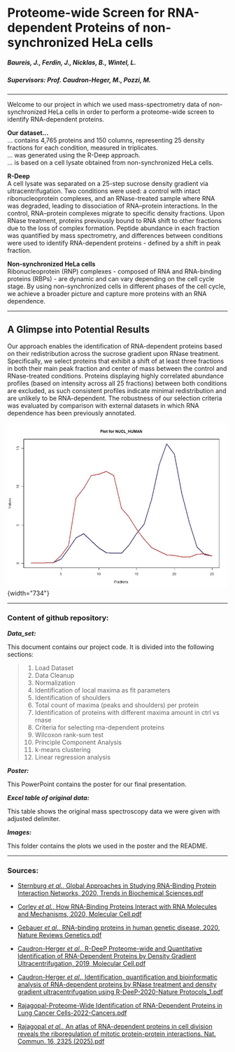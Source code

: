 # Proteome-wide Screen for RNA-dependent Proteins of non-synchronized HeLa cells

##### Baureis, J., Ferdin, J., Nicklas, B., Wintel, L.

##### Supervisors: Prof. Caudron-Heger, M., Pozzi, M.

------------------------------------------------------------------------

Welcome to our project in which we used mass-spectrometry data of non-synchronized HeLa cells in order to perform a proteome-wide screen to identify RNA-dependent proteins.

**Our dataset...**\
... contains 4,765 proteins and 150 columns, representing 25 density fractions for each condition, measured in triplicates.\
... was generated using the R-Deep approach.\
... is based on a cell lysate obtained from non-synchronized HeLa cells.

**R-Deep**\
A cell lysate was separated on a 25-step sucrose density gradient via ultracentrifugation. Two conditions were used: a control with intact ribonucleoprotein complexes, and an RNase-treated sample where RNA was degraded, leading to dissociation of RNA–protein interactions. In the control, RNA–protein complexes migrate to specific density fractions. Upon RNase treatment, proteins previously bound to RNA shift to other fractions due to the loss of complex formation. Peptide abundance in each fraction was quantified by mass spectrometry, and differences between conditions were used to identify RNA-dependent proteins - defined by a shift in peak fraction.

**Non-synchronized HeLa cells**\
Ribonucleoprotein (RNP) complexes - composed of RNA and RNA-binding proteins (RBPs) - are dynamic and can vary depending on the cell cycle stage. By using non-synchronized cells in different phases of the cell cycle, we achieve a broader picture and capture more proteins with an RNA dependence.

------------------------------------------------------------------------

## A Glimpse into Potential Results

Our approach enables the identification of RNA-dependent proteins based on their redistribution across the sucrose gradient upon RNase treatment. Specifically, we select proteins that exhibit a shift of at least three fractions in both their main peak fraction and center of mass between the control and RNase-treated conditions. Proteins displaying highly correlated abundance profiles (based on intensity across all 25 fractions) between both conditions are excluded, as such consistent profiles indicate minimal redistribution and are unlikely to be RNA-dependent. The robustness of our selection criteria was evaluated by comparison with external datasets in which RNA dependence has been previously annotated.

![Fig. 1: Plot of the NUCL_HUMAN protein showing a significant shift of the RNASE compared to the control.](Images/NUCL_HUMAN_Plot.jpeg){width="734"}

------------------------------------------------------------------------

### Content of github repository:

***Data_set:***

This document contains our project code. It is divided into the following sections:

> 1.  Load Dataset
> 2.  Data Cleanup
> 3.  Normalization
> 4.  Identification of local maxima as fit parameters
> 5.  Identification of shoulders
> 6.  Total count of maxima (peaks and shoulders) per protein
> 7.  Identification of proteins with different maxima amount in ctrl vs rnase
> 8.  Criteria for selecting rna-dependent proteins
> 9.  Wilcoxon rank-sum test
> 10. Principle Component Analysis
> 11. k-means clustering
> 12. Linear regression analysis

***Poster:***

This PowerPoint contains the poster for our final presentation.

***Excel table of original data:***

This table shows the original mass spectroscopy data we were given with adjusted delimiter.

***Images:***

This folder contains the plots we used in the poster and the README.

------------------------------------------------------------------------

### Sources:

-   [Sternburg *et al.*, Global Approaches in Studying RNA-Binding Protein Interaction Networks, 2020, Trends in Biochemical Sciences.pdf](https://github.com/user-attachments/files/19981693/Sternburg.et.al.Global.Approaches.in.Studying.RNA-Binding.Protein.Interaction.Networks.2020.Trends.in.Biochemical.Sciences.pdf)

-   [Corley *et al.*, How RNA-Binding Proteins Interact with RNA Molecules and Mechanisms, 2020, Molecular Cell.pdf](https://github.com/user-attachments/files/19981705/Corley.et.al.How.RNA-Binding.Proteins.Interact.with.RNA.Molecules.and.Mechanisms.2020.Molecular.Cell.pdf)

-   [Gebauer *et al*., RNA-binding proteins in human genetic disease, 2020, Nature Reviews Genetics.pdf](https://github.com/user-attachments/files/19981707/Gebauer.et.al.RNA-binding.proteins.in.human.genetic.disease.2020.Nature.Reviews.Genetics.pdf)

-   [Caudron-Herger *et al.*, R-DeeP Proteome-wide and Quantitative Identification of RNA-Dependent Proteins by Density Gradient Ultracentrifugation, 2019, Molecular Cell.pdf](https://github.com/user-attachments/files/19981712/Caudron-Herger.et.al.R-DeeP.Proteome-wide.and.Quantitative.Identification.of.RNA-Dependent.Proteins.by.Density.Gradient.Ultracentrifugation.2019.Molecular.Cell.pdf)

-   [Caudron-Herger *et al*., Identification, quantification and bioinformatic analysis of RNA-dependent proteins by RNase treatment and density gradient ultracentrifugation using R-DeeP-2020-Nature Protocols_1.pdf](https://github.com/user-attachments/files/19981715/Caudron-Herger-Identification.quantification.and.bioinformatic.analysis.of.RNA-dependent.proteins.by.RNase.treatment.and.density.gradient.ultracentrifugation.using.R-DeeP-2020-Nature.Protocols_1.pdf)

-   [Rajagopal-Proteome-Wide Identification of RNA-Dependent Proteins in Lung Cancer Cells-2022-Cancers.pdf](https://github.com/user-attachments/files/19981723/Rajagopal-Proteome-Wide.Identification.of.RNA-Dependent.Proteins.in.Lung.Cancer.Cells-2022-Cancers.pdf)

-   [Rajagopal *et al.*, An atlas of RNA-dependent proteins in cell division reveals the riboregulation of mitotic protein-protein interactions. Nat. Commun. 16, 2325 (2025).pdf](https://github.com/user-attachments/files/19981728/Rajagopal.et.al.An.atlas.of.RNA-dependent.proteins.in.cell.division.reveals.the.riboregulation.of.mitotic.protein-protein.interactions.Nat.Commun.16.2325.2025.pdf)
